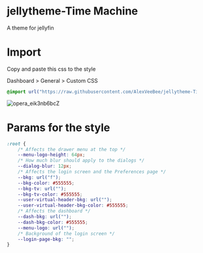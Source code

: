 # jellytheme-Time Machine
A theme for jellyfin

# Import
Copy and paste this css to the style

Dashboard > General > Custom CSS
```css
@import url("https://raw.githubusercontent.com/AlexVeeBee/jellytheme-Time-Machine/main/jellytheme-chroma.css");
```
![opera_eik3nb6bcZ](https://user-images.githubusercontent.com/75509525/233450798-77f706f4-fe26-437b-9f79-09ad9cfac1ca.png)

# Params for the style
```css
:root {
    /* Affects the drawer menu at the top */
    --menu-logo-height: 64px;
    /* How much blur should apply to the dialogs */
    --dialog-blur: 12px;
    /* Affects the login screen and the Preferences page */
    --bkg: url("f");
    --bkg-color: #555555;
    --bkg-tv: url("");
    --bkg-tv-color: #555555;
    --user-virtual-header-bkg: url("");
    --user-virtual-header-bkg-color: #555555;    
    /* Affects the dashboard */
    --dash-bkg: url("");
    --dash-bkg-color: #555555;
    --menu-logo: url("");
    /* Background of the login screen */
    --login-page-bkg: "";
}
```
